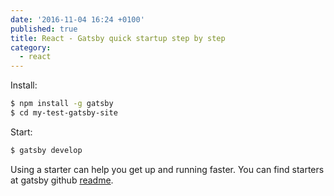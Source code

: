 ```yaml
---
date: '2016-11-04 16:24 +0100'
published: true
title: React - Gatsby quick startup step by step
category:
  - react
---
```


Install:

```bash
$ npm install -g gatsby
$ cd my-test-gatsby-site
````

Start:
```bash
$ gatsby develop
```

Using a starter can help you get up and running faster. You can find starters at gatsby github [readme](https://github.com/gatsbyjs/gatsby#user-content-gatsby-starters).
